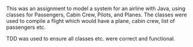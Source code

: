 This was an assignment to model a system for an airline with Java, using classes for Passengers, Cabin Crew, Pilots, and Planes. The classes were used to compile a flight which would have a plane, cabin crew, list of passengers etc. 

TDD was used to ensure all classes etc. were correct and functional. 
